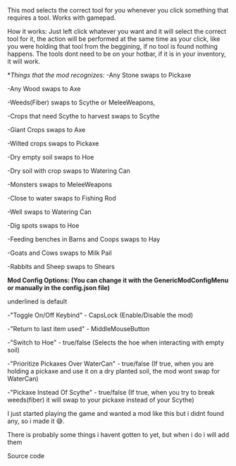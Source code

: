 This mod selects the correct tool for you whenever you click something that requires a tool.
Works with gamepad.

How it works: Just left click whatever you want and it will select the correct tool for it, the action will be performed at the same time as your click, like you were holding that tool from the beggining, if no tool is found nothing happens. The tools dont need to be on your hotbar, if it is in your inventory, it will work.

**Things that the mod recognizes:*
-Any Stone swaps to Pickaxe

-Any Wood swaps to Axe

-Weeds(Fiber) swaps to Scythe or MeleeWeapons,

-Crops that need Scythe to harvest swaps to Scythe

-Giant Crops swaps to  Axe

-Wilted crops swaps to Pickaxe

-Dry empty soil swaps to Hoe

-Dry soil with crop swaps to Watering Can

-Monsters swaps to MeleeWeapons

-Close to water swaps to Fishing Rod

-Well  swaps to Watering Can

-Dig spots swaps to Hoe

-Feeding benches in Barns and Coops swaps to Hay

-Goats and Cows swaps to Milk Pail

-Rabbits and Sheep swaps to Shears



**Mod Config Options: (You can change it with the GenericModConfigMenu or manually in the config.json file)**

underlined is default

-"Toggle On/Off Keybind" - CapsLock (Enable/Disable the mod)

-"Return to last item used" - MiddleMouseButton 

-"Switch to Hoe" - true/false (Selects the hoe when interacting with empty soil)

-"Prioritize Pickaxes Over WaterCan" - true/false (If true, when you are holding a pickaxe and use it on a dry planted soil, the mod wont swap for WaterCan)

-"Pickaxe Instead Of Scythe" - true/false (If true, when you try to break weeds(fiber) it will swap to your pickaxe instead of your Scythe)


I just started playing the game and wanted a mod like this but i didnt found any, so i made it 😅.

There is probably some things i havent gotten to yet, but when i do i will add them


Source code
